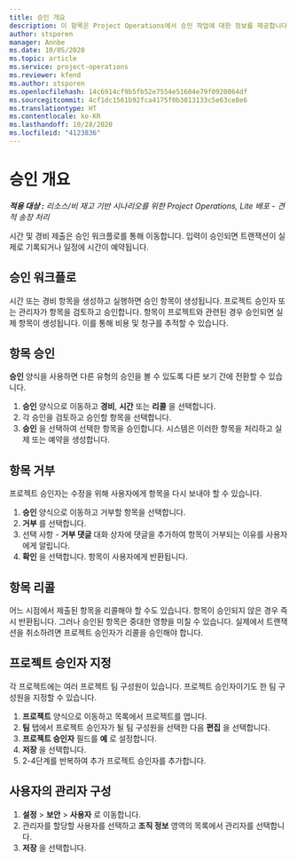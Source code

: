 ```yaml
---
title: 승인 개요
description: 이 항목은 Project Operations에서 승인 작업에 대한 정보를 제공합니다.
author: stsporen
manager: Annbe
ms.date: 10/05/2020
ms.topic: article
ms.service: project-operations
ms.reviewer: kfend
ms.author: stsporen
ms.openlocfilehash: 14c6914cf9b5fb52e7554e51604e79f0920064df
ms.sourcegitcommit: 4cf1dc1561b92fca4175f0b3813133c5e63ce8e6
ms.translationtype: HT
ms.contentlocale: ko-KR
ms.lasthandoff: 10/28/2020
ms.locfileid: "4123836"
---
```

# <a name="approvals-overview"></a>승인 개요

_**적용 대상 :** 리소스/비 재고 기반 시나리오를 위한 Project Operations, Lite 배포 - 견적 송장 처리_

시간 및 경비 제출은 승인 워크플로를 통해 이동합니다. 입력이 승인되면 트랜잭션이 실제로 기록되거나 일정에 시간이 예약됩니다.

## <a name="approvals-workflow"></a>승인 워크플로
시간 또는 경비 항목을 생성하고 실행하면 승인 항목이 생성됩니다. 프로젝트 승인자 또는 관리자가 항목을 검토하고 승인합니다. 항목이 프로젝트와 관련된 경우 승인되면 실제 항목이 생성됩니다. 이를 통해 비용 및 청구를 추적할 수 있습니다. 

## <a name="approve-an-entry"></a>항목 승인
**승인** 양식을 사용하면 다른 유형의 승인을 볼 수 있도록 다른 보기 간에 전환할 수 있습니다.
  
1. **승인** 양식으로 이동하고 **경비**, **시간** 또는 **리콜** 을 선택합니다.
2. 각 승인을 검토하고 승인할 항목을 선택합니다.
3. **승인** 을 선택하여 선택한 항목을 승인합니다.
시스템은 이러한 항목을 처리하고 실제 또는 예약을 생성합니다.

## <a name="reject-an-entry"></a>항목 거부
프로젝트 승인자는 수정을 위해 사용자에게 항목을 다시 보내야 할 수 있습니다.
  
1. **승인** 양식으로 이동하고 거부할 항목을 선택합니다. 
2. **거부** 를 선택합니다.
3. 선택 사항 - **거부 댓글** 대화 상자에 댓글을 추가하여 항목이 거부되는 이유를 사용자에게 알립니다.
4. **확인** 을 선택합니다. 항목이 사용자에게 반환됩니다.
  
## <a name="recall-entries"></a>항목 리콜
어느 시점에서 제출된 항목을 리콜해야 할 수도 있습니다. 항목이 승인되지 않은 경우 즉시 반환됩니다. 그러나 승인된 항목은 중대한 영향을 미칠 수 있습니다. 실제에서 트랜잭션을 취소하려면 프로젝트 승인자가 리콜을 승인해야 합니다.

## <a name="specify-project-approvers"></a>프로젝트 승인자 지정
각 프로젝트에는 여러 프로젝트 팀 구성원이 있습니다. 프로젝트 승인자이기도 한 팀 구성원을 지정할 수 있습니다.

1. **프로젝트** 양식으로 이동하고 목록에서 프로젝트를 엽니다.
2. **팀** 탭에서 프로젝트 승인자가 될 팀 구성원을 선택한 다음 **편집** 을 선택합니다.
3. **프로젝트 승인자** 필드를 **예** 로 설정합니다.
4. **저장** 을 선택합니다.
5. 2-4단계를 반복하여 추가 프로젝트 승인자를 추가합니다.

## <a name="configure-the-users-manager"></a>사용자의 관리자 구성

1. **설정** > **보안** > **사용자** 로 이동합니다.
2. 관리자를 할당할 사용자를 선택하고 **조직 정보** 영역의 목록에서 관리자를 선택합니다. 
3. **저장** 을 선택합니다.


